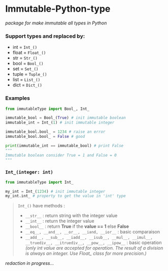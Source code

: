 # Immutable-Python-type
_package for make immutable all types in Python_

### Support types and replaced by:

- int = ``Int_()``
- float = ``Float_()``
- str = ``Str_()``
- bool = ``Bool_()``
- set = ``Set_()``
- tuple = ``Tuple_()``
- list = ``List_()``
- dict = ``Dict_()``

### Examples

```python
from immutableType import Bool_, Int_

immutable_bool = Bool_(True) # init immutable boolean
immutable_int = Int_(1) # init immutable integer

immutable_bool.bool_ = 1234 # raise an error
immutable_bool.bool_ = False # good

print(immutable_int == immutable_bool) # print False
"""
Immutable boolean consider True = 1 and False = 0
"""
```

### ``Int_(integer: int)``
```python
from immutableType import Int_

my_int = Int_(1234) # init immutable integer
my_int.int_ # property to get the value in 'int' type
```
> ``Int_()`` have methods :
> - ``__str__`` : return string with the integer value
> - ``__int__`` : return the integer value
> - ``__bool__`` : return **True** if the **value == 1** else **False**
> - ``__eq__, __and__, __or__, __iand, __ior__`` : basic comparaison
> - ``__add__, __sub__, __iadd__, __isub__, __mul__, __imul__, __truediv__, __itruediv__, __pow__, __ipow__`` : basic operation _(only int value are accepted for operation. The result of a division is always an integer. Use Float\_ class for more precision.)_

_redaction in progress..._
